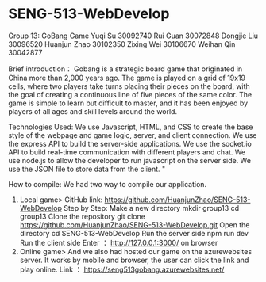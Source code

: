 # SENG-513-WebDevelop

Group 13: GoBang Game
 Yuqi Su 30092740 
 Rui Guan 30072848 
 Dongjie Liu 30096520 
 Huanjun Zhao 30102350 
 Zixing Wei 30106670 
 Weihan Qin 30042877

Brief introduction： 
Gobang is a strategic board game that originated in China more than 2,000 years ago. The game is played on a grid of 19x19 cells, 
where two players take turns placing their pieces on the board, with the goal of creating a continuous line of five pieces of the same 
color. The game is simple to learn but difficult to master, and it has been enjoyed by players of all ages and skill levels around the world.

Technologies Used:
We use Javascript, HTML, and CSS to create the base style of the webpage and game logic, server, and client connection. 
We use the express API to build the server-side applications. We use the socket.io API to build real-time communication with different players and chat. 
We use node.js to allow the developer to run javascript on the server side. We use the JSON file to store data from the client. "

How to compile: 
We had two way to compile our application. 
1. Local game>
GitHub link: https://github.com/HuanjunZhao/SENG-513-WebDevelop 
Step by Step: 
Make a new directory
  mkdir group13 
  cd group13 
Clone the repository 
  git clone https://github.com/HuanjunZhao/SENG-513-WebDevelop.git 
Open the directory 
  cd SENG-513-WebDevelop 
Run the server side 
  npm run dev 
Run the client side 
  Enter ： http://127.0.0.1:3000/ on browser 
 2. Online game>
And we also had hosted our game on the azurewebsites server. 
It works by mobile and browser, the user can click the link and play online. Link ： https://seng513gobang.azurewebsites.net/ 
